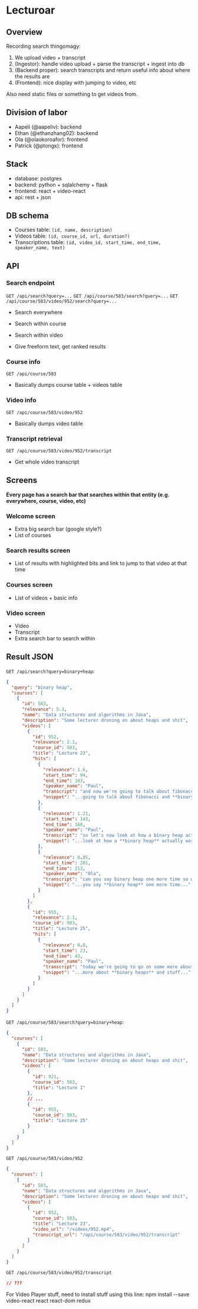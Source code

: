 # Lecturoar

## Overview

Recording search thingomagy:

1. We upload video + transcript
2. (Ingestor): handle video upload + parse the transcript + ingest into db
3. (Backend proper): search transcripts and return useful info about where the results are
4. (Frontend): nice display with jumping to video, etc

Also need static files or something to get videos from.

## Division of labor

* Aapeli (@aapeliv): backend
* Ethan (@ethanzhang02): backend
* Ola (@olaokoroafor): frontend
* Patrick (@ptongx): frontend

## Stack

* database: postgres
* backend: python + sqlalchemy + flask
* frontend: react + video-react
* api: rest + json

## DB schema

* Courses table: `(id, name, description)`
* Videos table: `(id, course_id, url, duration?)`
* Transcriptions table: `(id, video_id, start_time, end_time, speaker_name, text)`

## API

### Search endpoint

`GET /api/search?query=...`
`GET /api/course/583/search?query=...`
`GET /api/course/583/video/952/search?query=...`

* Search everywhere
* Search within course
* Search within video

* Give freeform text, get ranked results

### Course info

`GET /api/course/583`

* Basically dumps course table + videos table

### Video info

`GET /api/course/583/video/952`

* Basically dumps video table

### Transcript retrieval

`GET /api/course/583/video/952/transcript`

* Get whole video transcript

## Screens

**Every page has a search bar that searches within that entity (e.g. everywhere, course, video, etc)**

### Welcome screen

* Extra big search bar (google style?)
* List of courses

### Search results screen

* List of results with highlighted bits and link to jump to that video at that time

### Courses screen

* List of videos + basic info

### Video screen

* Video
* Transcript
* Extra search bar to search within


## Result JSON

`GET /api/search?query=binary+heap`:

```json
{
  "query": "binary heap",
  "courses": [
    {
      "id": 583,
      "relevance": 5.3,
      "name": "Data structures and algorithms in Java",
      "description": "Some lecturer droning on about heaps and shit",
      "videos": [
        {
          "id": 952,
          "relevance": 2.1,
          "course_id": 583,
          "title": "Lecture 23",
          "hits": [
            {
              "relevance": 1.6,
              "start_time": 94,
              "end_time": 103,
              "speaker_name": "Paul",
              "transcript": "and now we're going to talk about fibonacci and binary heaps and other important stuff",
              "snippet": "...going to talk about fibonacci and **binary heaps** and..."
            },
            {
              "relevance": 1.21,
              "start_time": 143,
              "end_time": 160,
              "speaker_name": "Paul",
              "transcript": "so let's now look at how a binary heap actually works.",
              "snippet": "...look at how a **binary heap** actually works..."
            },
            {
              "relevance": 0.85,
              "start_time": 201,
              "end_time": 213,
              "speaker_name": "Ola",
              "transcript": "can you say binary heap one more time so we get more search results, please?",
              "snippet": "...you say **binary heap** one more time..."
            }
          ]
        },
        {
          "id": 955,
          "relevance": 2.1,
          "course_id": 583,
          "title": "Lecture 25",
          "hits": [
            {
              "relevance": 0.8,
              "start_time": 23,
              "end_time": 43,
              "speaker_name": "Paul",
              "transcript": "today we're going to go on some more about binary heaps and stuff",
              "snippet": "...more about **binary heaps** and stuff..."
            }
          ]
        }
      ]
    }
  ]
}
```

`GET /api/course/583/search?query=binary+heap`:

```json
{
  "courses": [
    {
      "id": 583,
      "name": "Data structures and algorithms in Java",
      "description": "Some lecturer droning on about heaps and shit",
      "videos": [
        {
          "id": 921,
          "course_id": 583,
          "title": "Lecture 1"
        },
        // ...
        {
          "id": 955,
          "course_id": 583,
          "title": "Lecture 25"
        }
      ]
    }
  ]
}
```

`GET /api/course/583/video/952`

```json
{
  "courses": [
    {
      "id": 583,
      "name": "Data structures and algorithms in Java",
      "description": "Some lecturer droning on about heaps and shit",
      "videos": [
        {
          "id": 952,
          "course_id": 583,
          "title": "Lecture 23",
          "video_url": "/videos/952.mp4",
          "transcript_url": "/api/course/583/video/952/transcript"
        }
      ]
    }
  ]
}
```

`GET /api/course/583/video/952/transcript`

```json
// ???
```
For Video Player stuff, need to install stuff using this line: npm install --save video-react react react-dom redux
